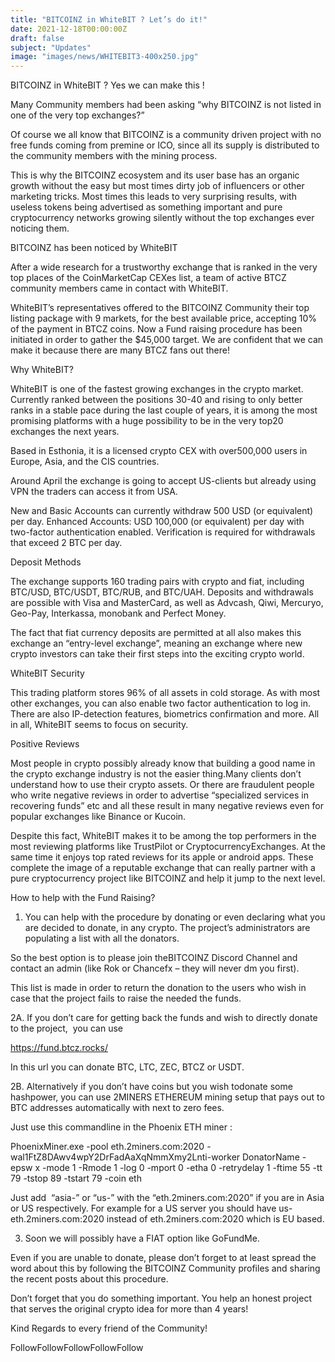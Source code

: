 ```yaml
---
title: "BITCOINZ in WhiteBIT ? Let’s do it!"
date: 2021-12-18T00:00:00Z
draft: false
subject: "Updates"
image: "images/news/WHITEBIT3-400x250.jpg"
---
```


BITCOINZ in WhiteBIT ? Yes we can make this !

Many Community members had been asking “why BITCOINZ is not listed in one of the very top exchanges?”

Of course we all know that BITCOINZ is a community driven project with no free funds coming from premine or ICO, since all its supply is distributed to the community members with the mining process.

This is why the BITCOINZ ecosystem and its user base has an organic growth without the easy but most times dirty job of influencers or other marketing tricks. Most times this leads to very surprising results, with useless tokens being advertised as something important and pure cryptocurrency networks growing silently without the top exchanges ever noticing them.

BITCOINZ has been noticed by WhiteBIT

After a wide research for a trustworthy exchange that is ranked in the very top places of the CoinMarketCap CEXes list, a team of active BTCZ community members came in contact with WhiteBIT.

WhiteBIT’s representatives offered to the BITCOINZ Community their top listing package with 9 markets, for the best available price, accepting 10% of the payment in BTCZ coins. Now a Fund raising procedure has been initiated in order to gather the $45,000 target. We are confident that we can make it because there are many BTCZ fans out there!

Why WhiteBIT?

WhiteBIT is one of the fastest growing exchanges in the crypto market. Currently ranked between the positions 30-40 and rising to only better ranks in a stable pace during the last couple of years, it is among the most promising platforms with a huge possibility to be in the very top20 exchanges the next years.

Based in Esthonia, it is a licensed crypto CEX with over500,000 users in Europe, Asia, and the CIS countries.

Around April the exchange is going to accept US-clients but already using VPN the traders can access it from USA.

New and Basic Accounts can currently withdraw 500 USD (or equivalent) per day. Enhanced Accounts: USD 100,000 (or equivalent) per day with two-factor authentication enabled. Verification is required for withdrawals that exceed 2 BTC per day.

Deposit Methods

The exchange supports 160 trading pairs with crypto and fiat, including BTC/USD, BTC/USDT, BTC/RUB, and BTC/UAH. Deposits and withdrawals are possible with Visa and MasterCard, as well as Advcash, Qiwi, Mercuryo, Geo-Pay, Interkassa, monobank and Perfect Money.

The fact that fiat currency deposits are permitted at all also makes this exchange an “entry-level exchange”, meaning an exchange where new crypto investors can take their first steps into the exciting crypto world.

WhiteBIT Security

This trading platform stores 96% of all assets in cold storage. As with most other exchanges, you can also enable two factor authentication to log in. There are also IP-detection features, biometrics confirmation and more. All in all, WhiteBIT seems to focus on security.

Positive Reviews

Most people in crypto possibly already know that building a good name in the crypto exchange industry is not the easier thing.Many clients don’t understand how to use their crypto assets. Or there are fraudulent people who write negative reviews in order to advertise “specialized services in recovering funds” etc and all these result in many negative reviews even for popular exchanges like Binance or Kucoin.

Despite this fact, WhiteBIT makes it to be among the top performers in the most reviewing platforms like TrustPilot or CryptocurrencyExchanges. At the same time it enjoys top rated reviews for its apple or android apps. These complete the image of a reputable exchange that can really partner with a pure cryptocurrency project like BITCOINZ and help it jump to the next level.

How to help with the Fund Raising?

1. You can help with the procedure by donating or even declaring what you are decided to donate, in any crypto. The project’s administrators are populating a list with all the donators.

So the best option is to please join theBITCOINZ Discord Channel and contact an admin (like Rok or Chancefx – they will never dm you first).

This list is made in order to return the donation to the users who wish in case that the project fails to raise the needed the funds.

2A. If you don’t care for getting back the funds and wish to directly donate to the project,  you can use

https://fund.btcz.rocks/

In this url you can donate BTC, LTC, ZEC, BTCZ or USDT.

2B. Alternatively if you don’t have coins but you wish todonate some hashpower, you can use 2MINERS ETHEREUM mining setup that pays out to BTC addresses automatically with next to zero fees.

Just use this commandline in the Phoenix ETH miner :

PhoenixMiner.exe -pool eth.2miners.com:2020 -wal1FtZ8DAwv4wpY2DrFadAaXqNmmXmy2Lnti-worker DonatorName -epsw x -mode 1 -Rmode 1 -log 0 -mport 0 -etha 0 -retrydelay 1 -ftime 55 -tt 79 -tstop 89 -tstart 79 -coin eth

Just add  “asia-” or “us-” with the “eth.2miners.com:2020” if you are in Asia or US respectively. For example for a US server you should have us-eth.2miners.com:2020 instead of eth.2miners.com:2020 which is EU based.

3. Soon we will possibly have a FIAT option like GoFundMe.

Even if you are unable to donate, please don’t forget to at least spread the word about this by following the BITCOINZ Community profiles and sharing the recent posts about this procedure.

Don’t forget that you do something important. You help an honest project that serves the original crypto idea for more than 4 years!

Kind Regards to every friend of the Community!

FollowFollowFollowFollowFollow
